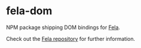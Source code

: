 # fela-dom

NPM package shipping DOM bindings for [Fela](https://github.com/rofrischmann/fela).<br>

Check out the [Fela repository](https://github.com/rofrischmann/fela) for further information.
